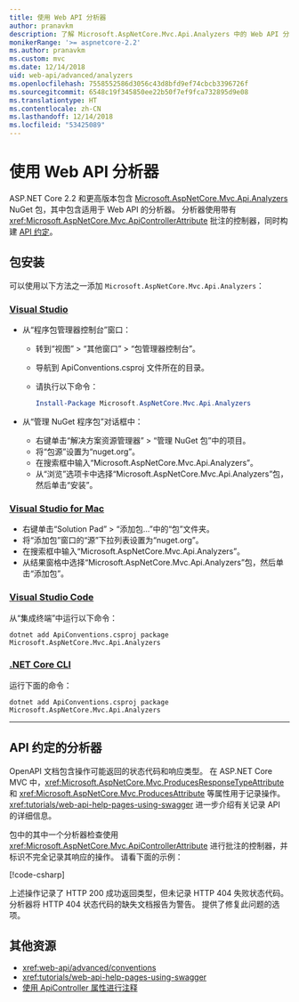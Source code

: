 ```yaml
---
title: 使用 Web API 分析器
author: pranavkm
description: 了解 Microsoft.AspNetCore.Mvc.Api.Analyzers 中的 Web API 分析器。
monikerRange: '>= aspnetcore-2.2'
ms.author: pranavkm
ms.custom: mvc
ms.date: 12/14/2018
uid: web-api/advanced/analyzers
ms.openlocfilehash: 7558552586d3056c43d8bfd9ef74cbcb3396726f
ms.sourcegitcommit: 6548c19f345850ee22b50f7ef9fca732895d9e08
ms.translationtype: HT
ms.contentlocale: zh-CN
ms.lasthandoff: 12/14/2018
ms.locfileid: "53425089"
---
```

# <a name="use-web-api-analyzers"></a>使用 Web API 分析器

ASP.NET Core 2.2 和更高版本包含 [Microsoft.AspNetCore.Mvc.Api.Analyzers](https://www.nuget.org/packages/Microsoft.AspNetCore.Mvc.Api.Analyzers) NuGet 包，其中包含适用于 Web API 的分析器。 分析器使用带有 <xref:Microsoft.AspNetCore.Mvc.ApiControllerAttribute> 批注的控制器，同时构建 [API 约定](xref:web-api/advanced/conventions)。

## <a name="package-installation"></a>包安装

可以使用以下方法之一添加 `Microsoft.AspNetCore.Mvc.Api.Analyzers`：

### <a name="visual-studiotabvisual-studio"></a>[Visual Studio](#tab/visual-studio)

* 从“程序包管理器控制台”窗口：
  * 转到“视图” > “其他窗口” > “包管理器控制台”。
  * 导航到 ApiConventions.csproj 文件所在的目录。
  * 请执行以下命令：

    ```powershell
    Install-Package Microsoft.AspNetCore.Mvc.Api.Analyzers
    ```

* 从“管理 NuGet 程序包”对话框中：
  * 右键单击“解决方案资源管理器” > “管理 NuGet 包”中的项目。
  * 将“包源”设置为“nuget.org”。
  * 在搜索框中输入“Microsoft.AspNetCore.Mvc.Api.Analyzers”。
  * 从“浏览”选项卡中选择“Microsoft.AspNetCore.Mvc.Api.Analyzers”包，然后单击“安装”。

### <a name="visual-studio-for-mactabvisual-studio-mac"></a>[Visual Studio for Mac](#tab/visual-studio-mac)

* 右键单击“Solution Pad” > “添加包...”中的“包”文件夹。
* 将“添加包”窗口的“源”下拉列表设置为“nuget.org”。
* 在搜索框中输入“Microsoft.AspNetCore.Mvc.Api.Analyzers”。
* 从结果窗格中选择“Microsoft.AspNetCore.Mvc.Api.Analyzers”包，然后单击“添加包”。

### <a name="visual-studio-codetabvisual-studio-code"></a>[Visual Studio Code](#tab/visual-studio-code)

从“集成终端”中运行以下命令：

```console
dotnet add ApiConventions.csproj package Microsoft.AspNetCore.Mvc.Api.Analyzers
```

### <a name="net-core-clitabnetcore-cli"></a>[.NET Core CLI](#tab/netcore-cli)

运行下面的命令：

```console
dotnet add ApiConventions.csproj package Microsoft.AspNetCore.Mvc.Api.Analyzers
```

---

## <a name="analyzers-for-api-conventions"></a>API 约定的分析器

OpenAPI 文档包含操作可能返回的状态代码和响应类型。 在 ASP.NET Core MVC 中，<xref:Microsoft.AspNetCore.Mvc.ProducesResponseTypeAttribute> 和 <xref:Microsoft.AspNetCore.Mvc.ProducesAttribute> 等属性用于记录操作。 <xref:tutorials/web-api-help-pages-using-swagger> 进一步介绍有关记录 API 的详细信息。

包中的其中一个分析器检查使用 <xref:Microsoft.AspNetCore.Mvc.ApiControllerAttribute> 进行批注的控制器，并标识不完全记录其响应的操作。 请看下面的示例：

[!code-csharp[](conventions/sample/Controllers/ContactsController.cs?name=missing404docs&highlight=9)]

上述操作记录了 HTTP 200 成功返回类型，但未记录 HTTP 404 失败状态代码。 分析器将 HTTP 404 状态代码的缺失文档报告为警告。 提供了修复此问题的选项。

## <a name="additional-resources"></a>其他资源

* <xref:web-api/advanced/conventions>
* <xref:tutorials/web-api-help-pages-using-swagger>
* [使用 ApiController 属性进行注释](xref:web-api/index#annotation-with-apicontroller-attribute)
